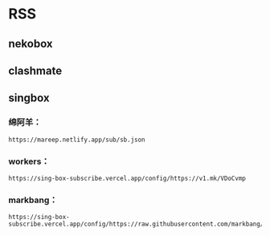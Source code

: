 # RSS

## nekobox

## clashmate

## singbox

### 绵阿羊：  
```
https://mareep.netlify.app/sub/sb.json
```
### workers：  
```
https://sing-box-subscribe.vercel.app/config/https://v1.mk/VDoCvmp
```

### markbang：  
```
https://sing-box-subscribe.vercel.app/config/https://raw.githubusercontent.com/markbang/chromegopacs/main/hy2pac.txt
```